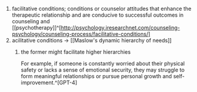 1. facilitative conditions; conditions or counselor attitudes that enhance the therapeutic relationship and are conducive to successful outcomes in counseling and [[psychotherapy]]^[http://psychology.iresearchnet.com/counseling-psychology/counseling-process/facilitative-conditions/]
2. acilitative conditions → [[Maslow's dynamic hierarchy of needs]]
	1. the former might facilitate higher hierarchies
	   
	   For example, if someone is constantly worried about their physical safety or lacks a sense of emotional security, they may struggle to form meaningful relationships or pursue personal growth and self-improvement.^[GPT-4]